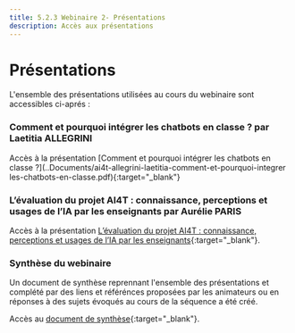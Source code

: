 ```yaml
---
title: 5.2.3 Webinaire 2- Présentations
description: Accès aux présentations 
---
```



# Présentations
L'ensemble des présentations utilisées au cours du webinaire sont accessibles ci-aprés : 

### Comment et pourquoi intégrer les chatbots en classe ? par Laetitia ALLEGRINI
Accès à la présentation [Comment et pourquoi intégrer les chatbots en classe ?](..Documents/ai4t-allegrini-laetitia-comment-et-pourquoi-integrer les-chatbots-en-classe.pdf){:target="_blank"}

### L’évaluation du projet AI4T : connaissance, perceptions et usages de l’IA par les enseignants par Aurélie PARIS
Accès à la présentation [L’évaluation du projet AI4T : connaissance, perceptions et usages de l’IA par les enseignants](../Documents/ai4t-paris-aurelie-l’evaluation-ai4t-connaissance-perceptions-et-usages-de-l-ia-par-les-enseignants.pdf){:target="_blank"}.

### Synthèse du webinaire
Un document de synthèse reprennant l'ensemble des présentations et complété par des liens et référénces proposées par les animateurs ou en réponses à des sujets 
évoqués au cours de la séquence a été créé.

Accès au [document de synthèse](../Documents/Webinaire-Integrer-des-outils-d’IA-en-classe-synthèse-VF.pdf){:target="_blank"}.